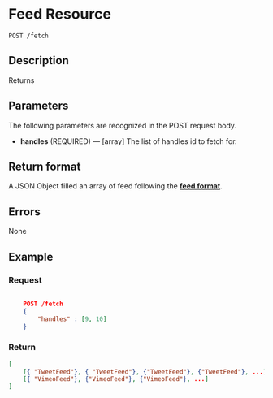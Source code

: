# Feed Resource

    POST /fetch

## Description

Returns 

## Parameters

The following parameters are recognized in the POST request body.

- **handles** (REQUIRED) — [array] The list of handles id to fetch for.

## Return format

A JSON Object filled an array of feed following the **[feed format][]**.

## Errors

None

## Example

### **Request**

``` json

    POST /fetch
    {
        "handles" : [9, 10]
    }
```

### **Return**

``` json
[
    [{ "TweetFeed"}, { "TweetFeed"}, {"TweetFeed"}, {"TweetFeed"}, ...],
    [{ "VimeoFeed"}, {"VimeoFeed"}, {"VimeoFeed"}, ...]
]
```

[feed format]: ../../formats.md#feed-format
